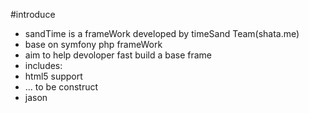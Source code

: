 #introduce
+ sandTime is a frameWork developed by timeSand Team(shata.me)
+ base on symfony php frameWork
+ aim to help devoloper fast build a base frame 
+ includes:
+ html5 support
+ ... to be construct
+ jason
